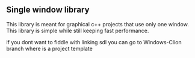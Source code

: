 ## Single window library

This library is meant for graphical c++ projects that use only one window. This library is simple while still keeping fast performance.

if you dont want to fiddle with linking sdl you can go to Windows-Clion branch where is a project template
